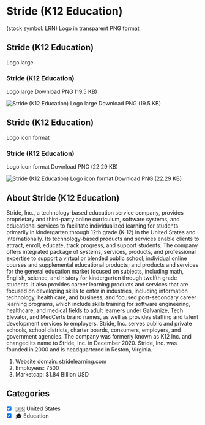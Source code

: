 # Stride (K12 Education)
 (stock symbol: LRN) Logo in transparent PNG format

## Stride (K12 Education)
 Logo large

### Stride (K12 Education)
 Logo large Download PNG (19.5 KB)

![Stride (K12 Education)
 Logo large Download PNG (19.5 KB)](/img/orig/LRN_BIG-e0964725.png)

## Stride (K12 Education)
 Logo icon format

### Stride (K12 Education)
 Logo icon format Download PNG (22.29 KB)

![Stride (K12 Education)
 Logo icon format Download PNG (22.29 KB)](/img/orig/LRN-d3dc2bd2.png)

## About Stride (K12 Education)


Stride, Inc., a technology-based education service company, provides proprietary and third-party online curriculum, software systems, and educational services to facilitate individualized learning for students primarily in kindergarten through 12th grade (K-12) in the United States and internationally. Its technology-based products and services enable clients to attract, enroll, educate, track progress, and support students. The company offers integrated package of systems, services, products, and professional expertise to support a virtual or blended public school; individual online courses and supplemental educational products; and products and services for the general education market focused on subjects, including math, English, science, and history for kindergarten through twelfth grade students. It also provides career learning products and services that are focused on developing skills to enter in industries, including information technology, health care, and business; and focused post-secondary career learning programs, which include skills training for software engineering, healthcare, and medical fields to adult learners under Galvanize, Tech Elevator, and MedCerts brand names, as well as provides staffing and talent development services to employers. Stride, Inc. serves public and private schools, school districts, charter boards, consumers, employers, and government agencies. The company was formerly known as K12 Inc. and changed its name to Stride, Inc. in December 2020. Stride, Inc. was founded in 2000 and is headquartered in Reston, Virginia.

1. Website domain: stridelearning.com
2. Employees: 7500
3. Marketcap: $1.84 Billion USD


## Categories
- [x] 🇺🇸 United States
- [x] 🎓 Education
